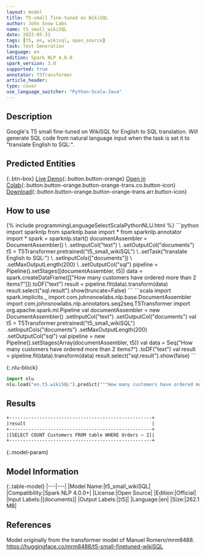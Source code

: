 ```yaml
---
layout: model
title: T5-small fine-tuned on WikiSQL
author: John Snow Labs
name: t5_small_wikiSQL
date: 2022-05-31
tags: [t5, en, wikisql, open_source]
task: Text Generation
language: en
edition: Spark NLP 4.0.0
spark_version: 3.0
supported: true
annotator: T5Transformer
article_header:
type: cover
use_language_switcher: "Python-Scala-Java"
---
```


## Description

Google's T5 small fine-tuned on WikiSQL for English to SQL translation. Will generate SQL code from natural language input when the task is set it to "translate English to SQL:".

## Predicted Entities



{:.btn-box}
[Live Demo](https://demo.johnsnowlabs.com/public/T5_SQL/){:.button.button-orange}
[Open in Colab](https://colab.research.google.com/github/JohnSnowLabs/spark-nlp-workshop/blob/master/tutorials/streamlit_notebooks/T5_SQL.ipynb){:.button.button-orange.button-orange-trans.co.button-icon}
[Download](https://s3.amazonaws.com/auxdata.johnsnowlabs.com/public/models/t5_small_wikiSQL_en_4.0.0_3.0_1653999332896.zip){:.button.button-orange.button-orange-trans.arr.button-icon}

## How to use



<div class="tabs-box" markdown="1">
{% include programmingLanguageSelectScalaPythonNLU.html %}
```python
import sparknlp
from sparknlp.base import *
from sparknlp.annotator import *
spark = sparknlp.start()
documentAssembler = DocumentAssembler() \
.setInputCol("text") \
.setOutputCol("documents")
t5 = T5Transformer.pretrained("t5_small_wikiSQL") \
.setTask("translate English to SQL:") \
.setInputCols(["documents"]) \
.setMaxOutputLength(200) \
.setOutputCol("sql")
pipeline = Pipeline().setStages([documentAssembler, t5])
data = spark.createDataFrame([["How many customers have ordered more than 2 items?"]]).toDF("text")
result = pipeline.fit(data).transform(data)
result.select("sql.result").show(truncate=False)
```
```scala
import spark.implicits._
import com.johnsnowlabs.nlp.base.DocumentAssembler
import com.johnsnowlabs.nlp.annotators.seq2seq.T5Transformer
import org.apache.spark.ml.Pipeline
val documentAssembler = new DocumentAssembler()
.setInputCol("text")
.setOutputCol("documents")
val t5 = T5Transformer.pretrained("t5_small_wikiSQL")
.setInputCols("documents")
.setMaxOutputLength(200)
.setOutputCol("sql")
val pipeline = new Pipeline().setStages(Array(documentAssembler, t5))
val data = Seq("How many customers have ordered more than 2 items?")
.toDF("text")
val result = pipeline.fit(data).transform(data)
result.select("sql.result").show(false)
```


{:.nlu-block}
```python
import nlu
nlu.load("en.t5.wikiSQL").predict("""How many customers have ordered more than 2 items?""")
```

</div>

## Results

```bash
+----------------------------------------------------+
|result                                              |
+----------------------------------------------------+
|[SELECT COUNT Customers FROM table WHERE Orders > 2]|
+----------------------------------------------------+
```

{:.model-param}
## Model Information

{:.table-model}
|---|---|
|Model Name:|t5_small_wikiSQL|
|Compatibility:|Spark NLP 4.0.0+|
|License:|Open Source|
|Edition:|Official|
|Input Labels:|[documents]|
|Output Labels:|[t5]|
|Language:|en|
|Size:|262.1 MB|

## References

Model originally from the transformer model of Manuel Romero/mrm8488.
https://huggingface.co/mrm8488/t5-small-finetuned-wikiSQL